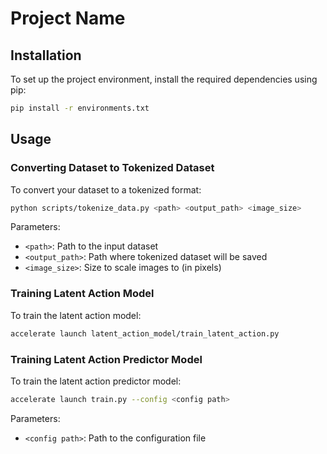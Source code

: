 # Project Name



## Installation

To set up the project environment, install the required dependencies using pip:

```bash
pip install -r environments.txt
```

## Usage

### Converting Dataset to Tokenized Dataset

To convert your dataset to a tokenized format:

```bash
python scripts/tokenize_data.py <path> <output_path> <image_size>
```

Parameters:
- `<path>`: Path to the input dataset
- `<output_path>`: Path where tokenized dataset will be saved
- `<image_size>`: Size to scale images to (in pixels)

### Training Latent Action Model

To train the latent action model:

```bash
accelerate launch latent_action_model/train_latent_action.py
```

### Training Latent Action Predictor Model

To train the latent action predictor model:

```bash
accelerate launch train.py --config <config path>
```

Parameters:
- `<config path>`: Path to the configuration file

